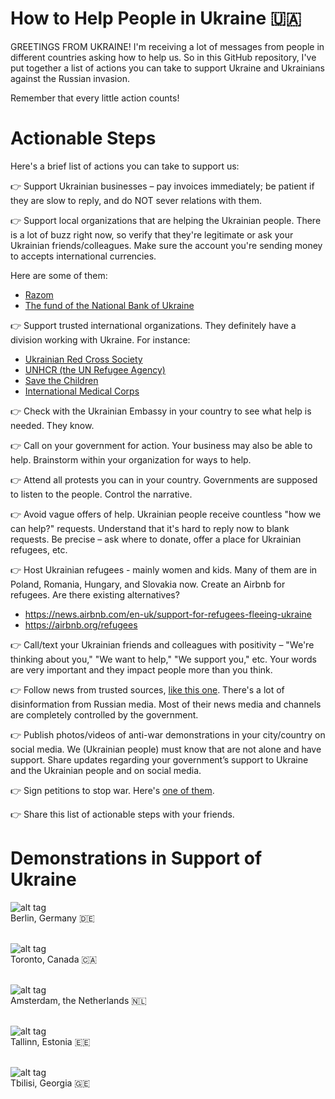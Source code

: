 # How to Help People in Ukraine 🇺🇦

GREETINGS FROM UKRAINE! 
I'm receiving a lot of messages from people in different countries asking how to help us. So in this GitHub repository, I've put together a list of actions you can take to support Ukraine and Ukrainians against the Russian invasion.

Remember that every little action counts!

# Actionable Steps

Here's a brief list of actions you can take to support us: 

👉 Support Ukrainian businesses – pay invoices immediately; be patient if they are slow to reply, and do NOT sever relations with them.

👉 Support local organizations that are helping the Ukrainian people. There is a lot of buzz right now, so verify that they're legitimate or ask your Ukrainian friends/colleagues. Make sure the account you're sending money to accepts international currencies.

Here are some of them:
- [Razom](https://razomforukraine.org)
- [The fund of the National Bank of Ukraine](https://ukraine.ua/news/donate-to-the-nbu-fund/)

👉 Support trusted international organizations. They definitely have a division working with Ukraine. For instance:

- [Ukrainian Red Cross Society](https://redcross.org.ua/en/donate)
- [UNHCR (the UN Refugee Agency)](https://donate.unhcr.org/int/en/ukraine-emergency)
- [Save the Children](https://www.savethechildren.org/us/where-we-work/ukraine)
- [International Medical Corps](https://internationalmedicalcorps.org/updates/we-are-helping-people-affected-by-conflict-in-ukraine)

👉 Check with the Ukrainian Embassy in your country to see what help is needed. They know.

👉 Call on your government for action. Your business may also be able to help. Brainstorm within your organization for ways to help.

👉 Attend all protests you can in your country. Governments are supposed to listen to the people. Control the narrative.

👉 Avoid vague offers of help. Ukrainian people receive countless "how we can help?" requests. Understand that it's hard to reply now to blank requests. Be precise – ask where to donate, offer a place for Ukrainian refugees, etc.

👉 Host Ukrainian refugees - mainly women and kids. Many of them are in Poland, Romania, Hungary, and Slovakia now. Create an Airbnb for refugees. Are there existing alternatives?


- https://news.airbnb.com/en-uk/support-for-refugees-fleeing-ukraine
- https://airbnb.org/refugees

👉 Call/text your Ukrainian friends and colleagues with positivity – "We're thinking about you," "We want to help," "We support you," etc. Your words are very important and they impact people more than you think. 

👉 Follow news from trusted sources, [like this one](https://suspilne.media/211514-russia-invades-ukraine-live-updates-suspilne/). There's a lot of disinformation from Russian media. Most of their news media and channels are completely controlled by the government.

👉 Publish photos/videos of anti-war demonstrations in your city/country on social media. We (Ukrainian people) must know that are not alone and have support. Share updates regarding your government’s support to Ukraine and the Ukrainian people and on social media.

👉 Sign petitions to stop war. Here's [one of them](https://www.openpetition.eu/petition/online/people-around-the-world-ask-nato-to-close-the-airspace-over-ukraine).

👉 Share this list of actionable steps with your friends.

# Demonstrations in Support of Ukraine

![alt tag](https://i.dailymail.co.uk/1s/2022/02/27/22/54714325-10557167-Thousands_gathered_in_front_of_Berlin_s_Brandenburg_Gate_on_Sund-a-180_1646000268472.jpg "Berlin")<br>Berlin, Germany 🇩🇪

<br>![alt tag](https://upload.wikimedia.org/wikipedia/commons/f/f5/Checking_out_the_pro-Ukraine_rally._%2851908557385%29.jpg "Toronto")<br>Toronto, Canada 🇨🇦

<br>![alt tag](https://dutchreview.com/wp-content/uploads/Dam-Sqaure-Protest-Ukraine-scaled-e1646035088685-696x546.jpg "Amsterdam")<br>Amsterdam, the Netherlands 🇳🇱

<br>![alt tag](https://pbs.twimg.com/media/FMiHXtaXEAQKhE2.jpg "Tallinn")<br>Tallinn, Estonia 🇪🇪

<br>![alt tag](https://s.iw.ro/gateway/g/ZmlsZVNvdXJjZT1odHRwJTNBJTJGJTJG/c3RvcmFnZTA0dHJhbnNjb2Rlci5yY3Mt/cmRzLnJvJTJGc3RvcmFnZSUyRjIwMjIl/MkYwMiUyRjI1JTJGMTQ2NzAwMV8xNDY3/MDAxX3Byb3Rlc3QtdGJpbGlzaS1mb3Rv/LXR3aXR0ZXItTWFyaWFtLUxla2lhc2h2/aWxpLmpwZyZoYXNoPWM3MDk0MGUyZWUxNzc4OTYzZTNiZGRmM2ZjNTU1MTcx.jpg "Tbilisi")<br>Tbilisi, Georgia 🇬🇪


